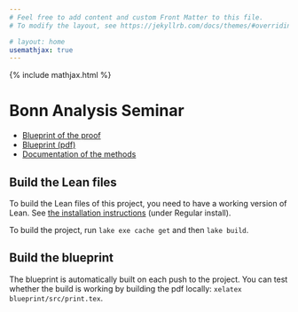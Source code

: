 ```yaml
---
# Feel free to add content and custom Front Matter to this file.
# To modify the layout, see https://jekyllrb.com/docs/themes/#overriding-theme-defaults

# layout: home
usemathjax: true
---
```


{% include mathjax.html %}

# Bonn Analysis Seminar

* [Blueprint of the proof](https://florisvandoorn.com/BonnAnalysis/blueprint/)
* [Blueprint (pdf)](https://florisvandoorn.com/BonnAnalysis/blueprint.pdf)
* [Documentation of the methods](https://florisvandoorn.com/BonnAnalysis/docs/)

## Build the Lean files

To build the Lean files of this project, you need to have a working version of Lean.
See [the installation instructions](https://leanprover-community.github.io/get_started.html) (under Regular install).

To build the project, run `lake exe cache get` and then `lake build`.

## Build the blueprint

The blueprint is automatically built on each push to the project.
You can test whether the build is working by building the pdf locally:
`xelatex blueprint/src/print.tex`.

<!-- To build the web version of the blueprint locally, you need a working LaTeX installation.
Furthermore, you need some packages:
```
sudo apt install graphviz libgraphviz-dev
pip install -r blueprint/requirements.txt
```

To actually build the blueprint, run
```
lake exe cache get
lake build
inv all
``` -->

